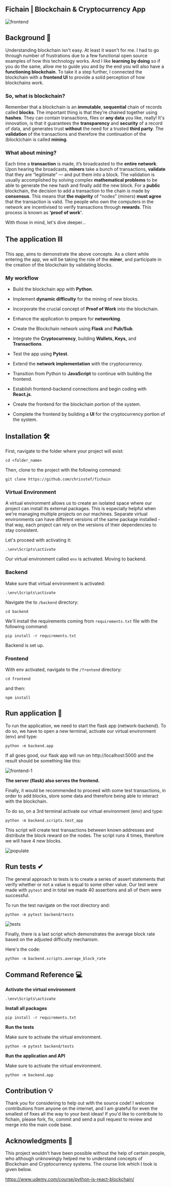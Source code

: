 ## Fichain | Blockchain & Cryptocurrency App

<img src="frontend/src/assets/fichain-frontend.png" alt="frontend" title="Optional title">


## Background 📖

Understanding blockchain isn't easy. At least it wasn't for me. 
I had to go through number of frustrations due to a few functional open source examples of how this technology works.
And I like __learning by doing__ so if you do the same, allow me to guide you and by the end you will also have a __functioning blockchain__.
To take it a step further, I connected the blockchain with a __frontend UI__ to provide a solid perception of how blockchains work.


### So, what is blockchain?

Remember that a blockchain is an __immutable__, __sequential__ chain of records called __blocks__. 
The important thing is that they’re chained together using __hashes__.
They can contain transactions, files or __any data__ you like, really! 
It's innovation, is that it guarantees the __transparency__ and __security__ of a record of data,
and generates trust __without__ the need for a trusted __third party__.
The __validation__ of the transactions and therefore the continuation of the (block)chain is called __mining__.


### What about mining?

Each time a __transaction__ is made, it’s broadcasted to the __entire network__. 
Upon hearing the broadcasts, __miners__ take a bunch of transactions, __validate__ that they are “legitimate” — and put them into a block.
The validation is usually accomplished by solving complex __mathematical problems__ to be able to generate the new hash and finally add the new block.
For a __public__ blockchain, the decision to add a transaction to the chain is made by __consensus__. 
This means that __the majority__ of “nodes” (miners) __must agree__ that the transaction is valid. 
The people who own the computers in the network are incentivised to verify transactions through __rewards__. 
This process is known as __‘proof of work’__.

With those in mind, let's dive deeper...


## The application ⛓

This app, aims to demonstrate the above concepts.
As a client while entering the app, we will be taking the role of the __miner__,
and participate in the creation of the blockchain by validating blocks.


### My workflow

- Build the blockchain app with __Python__.

- Implement __dynamic difficulty__ for the mining of new blocks.

- Incorporate the crucial concept of __Proof of Work__ into the blockchain.

- Enhance the application to prepare for __networking__.

- Create the Blockchain network using __Flask__ and __Pub/Sub__.

- Integrate the __Cryptocurrency__, building __Wallets, Keys,__ and __Transactions__.

- Test the app using __Pytest__.

- Extend the __network implementation__ with the cryptocurrency.

- Transition from Python to __JavaScript__ to continue with building the frontend.

- Establish frontend-backend connections and begin coding with __React.js__.

- Create the frontend for the blockchain portion of the system.

- Complete the frontend by building a __UI__ for the cryptocurrency portion of the system.


## Installation 🛠

First, navigate to the folder where your project will exist:

```
cd <folder_name>
```

Then, clone to the project with the following command:

```
git clone https://github.com/chrisstef/fichain
```


### Virtual Environment

A virtual environment allows us to create an isolated space where our project can install its external packages. 
This is especially helpful when we're managing multiple projects on our machines. 
Separate virtual environments can have different versions of the same package installed - that way,
each project can rely on the versions of their dependencies to stay consistent.

Let's proceed with activating it:

```
.\env\Scripts\activate
```

Our virtual environment called `env` is activated. Moving to backend.


### Backend

Make sure that virtual environment is activated:

```
.\env\Scripts\activate
```

Navigate the to `/backend` directory:

```
cd backend
```

We'll install the requirements coming from `requirements.txt` file with the following command:

```
pip install -r requirements.txt
```

Backend is set up. 


### Frontend

With env activated, navigate to the `/frontend` directory:

```
cd frontend
```
and then:

```
npm install
```


## Run application 🤖

To run the application, we need to start the flask app (network-backend).
To do so, we have to open a new terminal, activate our virtual environment (env) and type:

```
python -m backend.app
```

If all goes good, our flask app will run on http://localhost:5000 and the result should be something like this:

<img src="frontend/src/assets/fichain-frontend.png" alt="frontend-1" title="Optional title">

__The server (flask) also serves the frontend.__

Finally, it would be recommended to proceed with some test transactions,
in order to add blocks, store some data and therefore being able to interact with the blockchain.

To do so, on a 3rd terminal activate our virtual environment (env) and type:

```
python -m backend.scripts.test_app
```

This script will create test transactions between known addresses and distribute the
block reward on the nodes. The script runs 4 times, therefore we will have 4 new blocks.

<img src="frontend/src/assets/fichain-populate.png" alt="populate" title="Optional title">


## Run tests ✔

The general approach to tests is to create a series of assert statements that verify whether or not a value is equal to some other value.
Our test were made with `pytest` and in total we made 40 assertions and all of them were successful.

To run the test navigate on the root directory and:

```
python -m pytest backend/tests
```

<img src="frontend/src/assets/fichain-tests.png" alt="tests" title="Optional title">


Finally, there is a last script which demonstrates the average block rate based on the adjusted difficulty mechanism.

Here's the code:

```
python -m backend.scripts.average_block_rate
```


## Command Reference 💻

**Activate the virtual environment**
```
.\env\Scripts\activate
```

**Install all packages**
```
pip install -r requirements.txt
```

**Run the tests**

Make sure to activate the virtual environment.

```
python -m pytest backend/tests
```

**Run the application and API**

Make sure to activate the virtual environment.

```
python -m backend.app
```


## Contribution 💡

Thank you for considering to help out with the source code! I welcome contributions from anyone on the internet, 
and I am grateful for even the smallest of fixes all the way to your best ideas!
If you'd like to contribute to fichain, please fork, fix, commit and send a pull request to review and merge into the main code base. 


## Acknowledgments 🙏

This project wouldn't have been possible without the help of certain people,
who although unknowingly helped me to understand concepts of Blockchain and Cryptocurrency systems. 
The course link which I took is given below.

https://www.udemy.com/course/python-js-react-blockchain/
